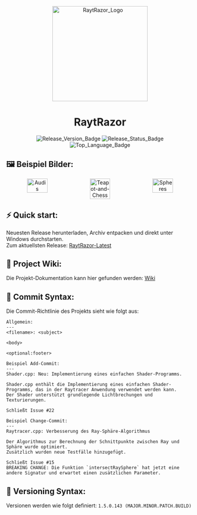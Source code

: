 <div align="center">

<img src="https://github.com/user-attachments/assets/4427f4a8-709e-45d8-b62f-d8adae4f3657" alt="RaytRazor_Logo" width="256"/>

# RaytRazor

![Release_Version_Badge](https://img.shields.io/github/v/release/lgndluke/RaytRazor?include_prereleases&sort=date&display_name=release&style=for-the-badge&label=Release%3A)
![Release_Status_Badge](https://img.shields.io/github/actions/workflow/status/lgndluke/RaytRazor/build.yml?style=for-the-badge&label=Build%20Status%3A)
![Top_Language_Badge](https://img.shields.io/github/languages/top/lgndluke/RaytRazor?style=for-the-badge)

</div>

## 🖼️ Beispiel Bilder:

<div align="center" style="display: flex; justify-content: space-between;">
  <img src="https://github.com/user-attachments/assets/7866cbe5-4d05-42e1-ab96-32e19fb7836d" alt="Audis" style="width: 33%;">
  <img src="https://github.com/user-attachments/assets/aac029a2-1b72-41f5-9aac-92ddd1212d4e" alt="Teapot-and-Chess" style="width: 33%;">
  <img src="https://github.com/user-attachments/assets/169f562b-1adb-4123-9aca-ad4b883b355e" alt="Spheres" style="width: 33%;">
</div>

## ⚡️ Quick start:

Neuesten Release herunterladen, Archiv entpacken und direkt unter Windows durchstarten. <br>
Zum aktuellsten Release: [RaytRazor-Latest](https://github.com/lgndluke/RaytRazor/releases/latest/)

## 📖 Project Wiki:

Die Projekt-Dokumentation kann hier gefunden werden: [Wiki](https://github.com/lgndluke/RaytRazor/wiki/)

## 🔩 Commit Syntax:

Die Commit-Richtlinie des Projekts sieht wie folgt aus:

```
Allgemein:
---
<filename>: <subject>
    	
<body>
    	
<optional:footer>
```

```
Beispiel Add-Commit:
---
Shader.cpp: Neu: Implementierung eines einfachen Shader-Programms.
    	
Shader.cpp enthält die Implementierung eines einfachen Shader-Programms, das in der Raytracer Anwendung verwendet werden kann.
Der Shader unterstützt grundlegende Lichtbrechungen und Texturierungen.

Schließt Issue #22
```

```
Beispiel Change-Commit:
---
Raytracer.cpp: Verbesserung des Ray-Sphäre-Algorithmus
    	
Der Algorithmus zur Berechnung der Schnittpunkte zwischen Ray und Sphäre wurde optimiert.
Zusätzlich wurden neue Testfälle hinzugefügt.

Schließt Issue #15
BREAKING CHANGE: Die Funktion `intersectRaySphere` hat jetzt eine andere Signatur und erwartet einen zusätzlichen Parameter.
```

## 🔧 Versioning Syntax:

Versionen werden wie folgt definiert: ```1.5.0.143 (MAJOR.MINOR.PATCH.BUILD)```
